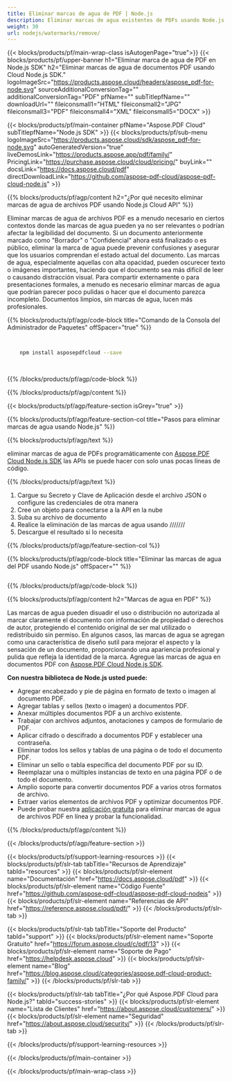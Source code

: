 ```yaml
---
title: Eliminar marcas de agua de PDF | Node.js
description: Eliminar marcas de agua existentes de PDFs usando Node.js y Aspose.PDF Cloud SDK.
weight: 30
url: nodejs/watermarks/remove/
---
```


{{< blocks/products/pf/main-wrap-class isAutogenPage="true">}}
{{< blocks/products/pf/upper-banner h1="Eliminar marca de agua de PDF en Node.js SDK" h2="Eliminar marcas de agua de documentos PDF usando Cloud Node.js SDK." logoImageSrc="https://products.aspose.cloud/headers/aspose_pdf-for-node.svg" sourceAdditionalConversionTag="" additionalConversionTag="PDF" pfName="" subTitlepfName="" downloadUrl="" fileiconsmall1="HTML" fileiconsmall2="JPG" fileiconsmall3="PDF" fileiconsmall4="XML" fileiconsmall5="DOCX" >}}

{{< blocks/products/pf/main-container pfName="Aspose.PDF Cloud" subTitlepfName="Node.js SDK" >}}
{{< blocks/products/pf/sub-menu logoImageSrc="https://products.aspose.cloud/sdk/aspose_pdf-for-node.svg"
autoGeneratedVersion="true"
liveDemosLink="https://products.aspose.app/pdf/family/" PricingLink="https://purchase.aspose.cloud/cloud/pricing/" buyLink="" docsLink="https://docs.aspose.cloud/pdf"  directDownloadLink="https://github.com/aspose-pdf-cloud/aspose-pdf-cloud-node.js" >}}

{{% blocks/products/pf/agp/content h2="¿Por qué necesito eliminar marcas de agua de archivos PDF usando Node.js Cloud API" %}}

Eliminar marcas de agua de archivos PDF es a menudo necesario en ciertos contextos donde las marcas de agua pueden ya no ser relevantes o podrían afectar la legibilidad del documento.
Si un documento anteriormente marcado como "Borrador" o "Confidencial" ahora está finalizado o es público, eliminar la marca de agua puede prevenir confusiones y asegurar que los usuarios comprendan el estado actual del documento. Las marcas de agua, especialmente aquellas con alta opacidad, pueden oscurecer texto o imágenes importantes, haciendo que el documento sea más difícil de leer o causando distracción visual. Para compartir externamente o para presentaciones formales, a menudo es necesario eliminar marcas de agua que podrían parecer poco pulidas o hacer que el documento parezca incompleto. Documentos limpios, sin marcas de agua, lucen más profesionales.

{{% blocks/products/pf/agp/code-block title="Comando de la Consola del Administrador de Paquetes" offSpacer="true" %}}

```bash

     
    npm install asposepdfcloud --save
     
     

```

{{% /blocks/products/pf/agp/code-block %}}

{{% /blocks/products/pf/agp/content %}}

{{< blocks/products/pf/agp/feature-section isGrey="true" >}}

{{% blocks/products/pf/agp/feature-section-col title="Pasos para eliminar marcas de agua usando Node.js" %}}

{{% blocks/products/pf/agp/text %}}

eliminar marcas de agua de PDFs programáticamente con
[Aspose.PDF Cloud Node.js SDK](https://products.aspose.cloud/pdf/nodejs/)
las APIs se puede hacer con solo unas pocas líneas de código.

{{% /blocks/products/pf/agp/text %}}

1. Cargue su Secreto y Clave de Aplicación desde el archivo JSON o configure las credenciales de otra manera
1. Cree un objeto para conectarse a la API en la nube
1. Suba su archivo de documento
1. Realice la eliminación de las marcas de agua usando ///////
1. Descargue el resultado si lo necesita

{{% /blocks/products/pf/agp/feature-section-col %}}


{{% blocks/products/pf/agp/code-block title="Eliminar las marcas de agua del PDF usando Node.js" offSpacer="" %}}

```js


```

{{% /blocks/products/pf/agp/code-block %}}

{{% blocks/products/pf/agp/content h2="Marcas de agua en PDF" %}}

Las marcas de agua pueden disuadir el uso o distribución no autorizada al marcar claramente el documento con información de propiedad o derechos de autor, protegiendo el contenido original de ser mal utilizado o redistribuido sin permiso.
En algunos casos, las marcas de agua se agregan como una característica de diseño sutil para mejorar el aspecto y la sensación de un documento, proporcionando una apariencia profesional y pulida que refleja la identidad de la marca.
Agregue las marcas de agua en documentos PDF con [Aspose.PDF Cloud Node.js SDK](https://products.aspose.cloud/pdf/nodejs/).

**Con nuestra biblioteca de Node.js usted puede:**

+ Agregar encabezado y pie de página en formato de texto o imagen al documento PDF.
+ Agregar tablas y sellos (texto o imagen) a documentos PDF.
+ Anexar múltiples documentos PDF a un archivo existente.
+ Trabajar con archivos adjuntos, anotaciones y campos de formulario de PDF.
+ Aplicar cifrado o descifrado a documentos PDF y establecer una contraseña.
+ Eliminar todos los sellos y tablas de una página o de todo el documento PDF.
+ Eliminar un sello o tabla específica del documento PDF por su ID.
+ Reemplazar una o múltiples instancias de texto en una página PDF o de todo el documento.
+ Amplio soporte para convertir documentos PDF a varios otros formatos de archivo.
+ Extraer varios elementos de archivos PDF y optimizar documentos PDF.
+ Puede probar nuestra [aplicación gratuita](https://products.aspose.app/pdf/remove-watermark) para eliminar marcas de agua de archivos PDF en línea y probar la funcionalidad.

{{% /blocks/products/pf/agp/content %}}

{{< /blocks/products/pf/agp/feature-section >}}

{{< blocks/products/pf/support-learning-resources >}}
{{< blocks/products/pf/slr-tab tabTitle="Recursos de Aprendizaje" tabId="resources" >}}
{{< blocks/products/pf/slr-element name="Documentación" href="https://docs.aspose.cloud/pdf" >}}
{{< blocks/products/pf/slr-element name="Código Fuente" href="https://github.com/aspose-pdf-cloud/aspose-pdf-cloud-nodejs" >}}
{{< blocks/products/pf/slr-element name="Referencias de API" href="https://reference.aspose.cloud/pdf/" >}}
{{< /blocks/products/pf/slr-tab >}}

{{< blocks/products/pf/slr-tab tabTitle="Soporte del Producto" tabId="support" >}}
{{< blocks/products/pf/slr-element name="Soporte Gratuito" href="https://forum.aspose.cloud/c/pdf/13" >}}
{{< blocks/products/pf/slr-element name="Soporte de Pago" href="https://helpdesk.aspose.cloud" >}}
{{< blocks/products/pf/slr-element name="Blog" href="https://blog.aspose.cloud/categories/aspose.pdf-cloud-product-family/" >}}
{{< /blocks/products/pf/slr-tab >}}

{{< blocks/products/pf/slr-tab tabTitle="¿Por qué Aspose.PDF Cloud para Node.js?" tabId="success-stories" >}}
{{< blocks/products/pf/slr-element name="Lista de Clientes" href="https://about.aspose.cloud/customers/" >}}
{{< blocks/products/pf/slr-element name="Seguridad" href="https://about.aspose.cloud/security/" >}}
{{< /blocks/products/pf/slr-tab >}}

{{< /blocks/products/pf/support-learning-resources >}}

<!-- aboutfile Ends -->

{{< /blocks/products/pf/main-container >}}

{{< /blocks/products/pf/main-wrap-class >}}



